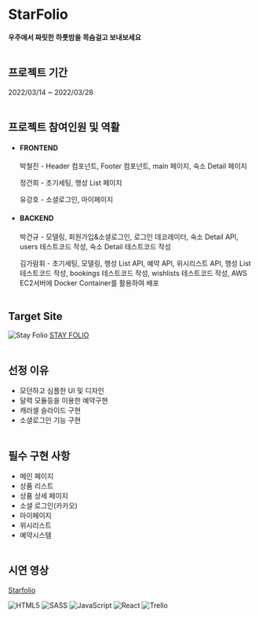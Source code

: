 # StarFolio
 
**우주에서 짜릿한 하룻밤을 목숨걸고 보내보세요**
<br/><br/>

## 프로젝트 기간
 
2022/03/14 ~ 2022/03/28
<br/><br/>

## 프로젝트 참여인원 및 역활
 * #### FRONTEND
      
      박철진 - Header 컴포넌트, Footer 컴포넌트, main 페이지, 숙소 Detail 페이지
      
      정건희 - 초기세팅, 행성 List 페이지
      
      유강호 - 소셜로그인, 마이페이지
      
 * #### BACKEND
      
      박건규 - 모델링, 회원가입&소셜로그인, 로그인 데코레이터, 숙소 Detail API, users 테스트코드 작성, 숙소 Detail 테스트코드 작성
      
      김가람휘 - 초기세팅, 모델링, 행성 List API, 예약 API, 위시리스트 API, 행성 List 테스트코드 작성, bookings 테스트코드 작성, wishlists 테스트코드 작성, AWS EC2서버에 Docker Container를 활용하여 배포
<br/><br/>

## Target Site

![Stay Folio](https://user-images.githubusercontent.com/81318468/229256948-54d87815-fd3b-4ada-9ec6-bd85ff409b17.png)
[STAY FOLIO](https://www.stayfolio.com)
<br/><br/>

## 선정 이유

- 모던하고 심플한 UI 및 디자인
- 달력 모듈등을 이용한 예약구현
- 캐러셀 슬라이드 구현
- 소셜로그인 기능 구현
<br/><br/>

## 필수 구현 사항
 
* 메인 페이지
* 상품 리스트
* 상품 상세 페이지
* 소셜 로그인(카카오)
* 마이페이지
* 위시리스트
* 예약시스템
<br/><br/>

## 시연 영상

[Starfolio](https://www.youtube.com/watch?v=BfIAwz-oeyc)


![HTML5](https://img.shields.io/badge/html5-%23E34F26.svg?style=for-the-badge&logo=html5&logoColor=white)
![SASS](https://img.shields.io/badge/SASS-hotpink.svg?style=for-the-badge&logo=SASS&logoColor=white)
![JavaScript](https://img.shields.io/badge/javascript-%23323330.svg?style=for-the-badge&logo=javascript&logoColor=%23F7DF1E)
![React](https://img.shields.io/badge/react-%2320232a.svg?style=for-the-badge&logo=react&logoColor=%2361DAFB)
![Trello](https://img.shields.io/badge/Trello-%23026AA7.svg?style=for-the-badge&logo=Trello&logoColor=white)
